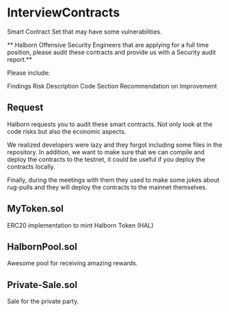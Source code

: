 # InterviewContracts
Smart Contract Set that may have some vulnerabilities.

** Halborn Offensive Security Engineers that are applying for a full time position, please audit these contracts and provide us with a Security audit report.**

Please include:

Findings Risk Description Code Section Recommendation on Improvement

## Request

Halborn requests you to audit these smart contracts. Not only look at the code risks but also the economic aspects.

We realized developers were lazy and they forgot including some files in the repository. In addition, we want to make sure that we can compile and deploy the contracts to the testnet, it could be useful if you deploy the contracts locally. 

Finally, during the meetings with them they used to make some jokes about rug-pulls and they will deploy the contracts to the mainnet themselves.

## MyToken.sol

ERC20 implementation to mint Halborn Token (HAL)

## HalbornPool.sol

Awesome pool for receiving amazing rewards. 

## Private-Sale.sol

Sale for the private party.

